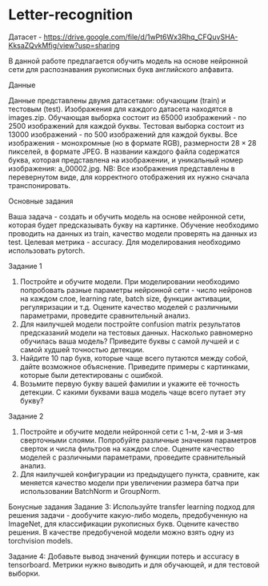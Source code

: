 # Letter-recognition

Датасет - https://drive.google.com/file/d/1wPt6Wx3Rhq_CFQuvSHA-KksaZQvkMfig/view?usp=sharing


В данной работе предлагается обучить модель на основе нейронной сети для распознавания рукописных букв английского алфавита.

Данные

Данные представлены двумя датасетами: обучающим (train) и тестовым (test). Изображения для каждого датасета находятся в images.zip.
Обучающая выборка состоит из 65000 изображений - по 2500 изображений для каждой буквы.
Тестовая выборка состоит из 13000 изображений - по 500 изображений для каждой буквы.
Все изображения - монохромные (но в формате RGB), размерности $28 \times 28$ пикселей, в формате JPEG. В названии каждого файла содержатся буква, которая представлена на изображении, и уникальный номер изображения: a_00002.jpg.
NB: Все изображения представлены в перевернутом виде, для корректного отображения их нужно сначала транспонировать.

Основные задания

Ваша задача - создать и обучить модель на основе нейронной сети, которая будет предсказывать букву на картинке.
Обучение необходимо проводить на данных из train, качество модели проверять на данных из test.
Целевая метрика - accuracy.
Для моделирования необходимо использовать pytorch.

Задание 1
1.	Постройте и обучите модели.
При моделировании необходимо попробовать разные параметры нейронной сети - число нейронов на каждом слое, learning rate, batch size, функции активации, регуляризации и т.д. Оцените качество моделей с различными параметрами, проведите сравнительный анализ.
2.	Для наилучшей модели постройте confusion matrix результатов предсказаний модели на тестовых данных.
Насколько равномерно обучилась ваша модель? Приведите буквы с самой лучшей и с самой худшей точностью детекции.
3.	Найдите 10 пар букв, которые чаще всего путаются между собой, дайте возможное объяснение. Приведите примеры с картинками, которые были детектированы с ошибкой.
4.	Возьмите первую букву вашей фамилии и укажите её точность детекции. С какими буквами ваша модель чаще всего путает эту букву?

Задание 2
1.	Постройте и обучите модели нейронной сети с 1-м, 2-мя и 3-мя сверточными слоями.
Попробуйте различные значения параметров сверток и числа фильтров на каждом слое. Оцените качество моделей с различными параметрами, проведите сравнительный анализ.
2.	Для наилучшей конфигурации из предыдущего пункта, сравните, как меняется качество модели при увеличении размера батча при использовании BatchNorm и GroupNorm.

Бонусные задания
Задание 3:
Используйте transfer learning подход для решения задачи - дообучите какую-либо модель, предобученную на ImageNet, для классификации рукописных букв. Оцените качество решения.
В качестве предобученой модели можно взять одну из torchvision models.

Задание 4:
Добавьте вывод значений функции потерь и accuracy в tensorboard.
Метрики нужно выводить и для обучающей, и для тестовой выборки.
